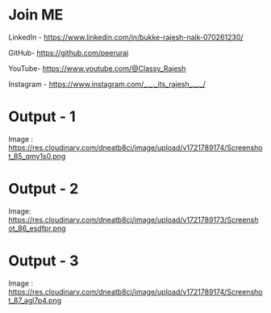 
# Join ME

LinkedIn -  https://www.linkedin.com/in/bukke-rajesh-naik-070261230/

GitHub-  https://github.com/peeruraj

YouTube-   https://www.youtube.com/@Classy_Rajesh

Instagram -  https://www.instagram.com/_._._its_rajesh_._._/



# Output - 1

Image : https://res.cloudinary.com/dneatb8ci/image/upload/v1721789174/Screenshot_85_qmy1s0.png


# Output - 2

Image: https://res.cloudinary.com/dneatb8ci/image/upload/v1721789173/Screenshot_86_esdfpr.png


# Output - 3

Image : https://res.cloudinary.com/dneatb8ci/image/upload/v1721789174/Screenshot_87_agl7p4.png


